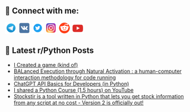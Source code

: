 ## 🔎 Connect with me:
[<img src="https://github.com/bullbesh/bullbesh/blob/main/images/Telegram.png" width="32" height="32" />](https://t.me/bullbesh)
[<img src="https://github.com/bullbesh/bullbesh/blob/main/images/VK.png" width="32" height="32" />](https://vk.com/bullbesh)
[<img src="https://github.com/bullbesh/bullbesh/blob/main/images/Twitter.png" width="32" height="32" />](https://twitter.com/bullbesh1)
[<img src="https://github.com/bullbesh/bullbesh/blob/main/images/Instagram.png" width="32" height="32" />](https://www.instagram.com/bullbesh)
[<img src="https://github.com/bullbesh/bullbesh/blob/main/images/Reddit.png" width="32" height="32" />](https://www.reddit.com/user/bullbesh)
[<img src="https://github.com/bullbesh/bullbesh/blob/main/images/YouTube.png" width="32" height="32" />](https://www.youtube.com/channel/UCtfjRs6uzgq5mfm8S06WTcg)

## 📕 Latest r/Python Posts
<!-- BLOG-POST-LIST:START -->
- [I Created a game &lpar;kind of&rpar;](https://www.reddit.com/r/Python/comments/18vattd/i_created_a_game_kind_of/)
- [BALanced Execution through Natural Activation : a human-computer interaction methodology for code running](https://www.reddit.com/r/Python/comments/18v4yqg/balanced_execution_through_natural_activation_a/)
- [ChatGPT API Basics for Developers &lpar;in Python&rpar;](https://www.reddit.com/r/Python/comments/18v3v7n/chatgpt_api_basics_for_developers_in_python/)
- [I shared a Python Course &lpar;1.5 hours&rpar; on YouTube](https://www.reddit.com/r/Python/comments/18v157k/i_shared_a_python_course_15_hours_on_youtube/)
- [Stockstir is a tool written in Python that lets you get stock information from any script at no cost - Version 2 is officially out!](https://www.reddit.com/r/Python/comments/18uuyjr/stockstir_is_a_tool_written_in_python_that_lets/)
<!-- BLOG-POST-LIST:END -->
